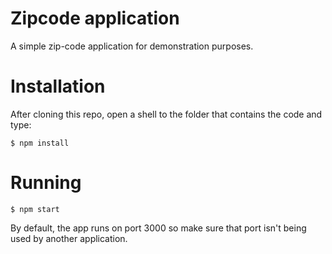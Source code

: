 # Zipcode application

A simple zip-code application for demonstration purposes.

# Installation
After cloning this repo, open a shell to the folder that contains the code and type:

    $ npm install
# Running

    $ npm start

By default, the app runs on port 3000 so make sure that port isn't being used by another application.